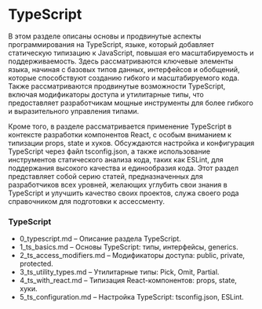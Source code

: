 # TypeScript

В этом разделе описаны основы и продвинутые аспекты программирования на TypeScript, языке, который добавляет статическую типизацию к JavaScript, повышая его масштабируемость и поддерживаемость. Здесь рассматриваются ключевые элементы языка, начиная с базовых типов данных, интерфейсов и обобщений, которые способствуют созданию гибкого и масштабируемого кода. Также рассматриваются продвинутые возможности TypeScript, включая модификаторы доступа и утилитарные типы, что предоставляет разработчикам мощные инструменты для более гибкого и выразительного управления типами.

Кроме того, в разделе рассматривается применение TypeScript в контексте разработки компонентов React, с особым вниманием к типизации props, state и хуков. Обсуждаются настройка и конфигурация TypeScript через файл tsconfig.json, а также использование инструментов статического анализа кода, таких как ESLint, для поддержания высокого качества и единообразия кода. Этот раздел представляет собой серию статей, предназначенных для разработчиков всех уровней, желающих углубить свои знания в TypeScript и улучшить качество своих проектов, служа своего рода справочником для подготовки к ассессменту.

### TypeScript
- 0_typescript.md – Описание раздела TypeScript.
- 1_ts_basics.md – Основы TypeScript: типы, интерфейсы, generics.
- 2_ts_access_modifiers.md – Модификаторы доступа: public, private, protected.
- 3_ts_utility_types.md – Утилитарные типы: Pick, Omit, Partial.
- 4_ts_with_react.md – Типизация React-компонентов: props, state, хуки.
- 5_ts_configuration.md – Настройка TypeScript: tsconfig.json, ESLint.